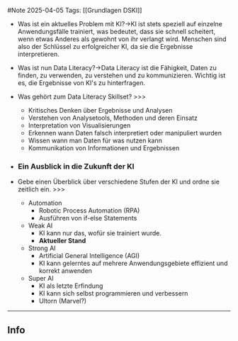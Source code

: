 #Note
2025-04-05
Tags: [[Grundlagen DSKI]]

- Was ist ein aktuelles Problem mit KI?→KI ist stets speziell auf einzelne Anwendungsfälle trainiert, was bedeutet, dass sie schnell scheitert, wenn etwas Anderes als gewohnt von ihr verlangt wird. Menschen sind also der Schlüssel zu erfolgreicher KI, da sie die Ergebnisse interpretieren.

- Was ist nun Data Literacy?→Data Literacy ist die Fähigkeit, Daten zu finden, zu verwenden, zu verstehen und zu kommunizieren. Wichtig ist es, die Ergebnisse von KI's zu hinterfragen.
- Was gehört zum Data Literacy Skillset? >>>
    - Kritisches Denken über Ergebnisse und Analysen
    - Verstehen von Analysetools, Methoden und deren Einsatz
    - Interpretation von Visualisierungen 
    - Erkennen wann Daten falsch interpretiert oder manipuliert wurden
    - Wissen wann man Daten für was nutzen kann
    - Kommunikation von Informationen und Ergebnissen

- ### Ein Ausblick in die Zukunft der KI
- Gebe einen Überblick über verschiedene Stufen der KI und ordne sie zeitlich ein. >>>
    - Automation
        - Robotic Process Automation (RPA)
        - Ausführen von if-else Statements
    - Weak AI
        - KI kann nur das, wofür sie trainiert wurde.
        - **Aktueller Stand**
    - Strong AI
        - Artificial General Intelligence (AGI)
        - KI kann gelerntes auf mehrere Anwendungsgebiete effizient und korrekt anwenden
    - Super AI
        - KI als letzte Erfindung
        - KI kann sich selbst programmieren und verbessern
        - Ultorn (Marvel?) 





---
## Info